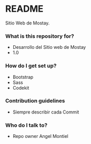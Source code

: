 # README #

Sitio Web de Mostay.

### What is this repository for? ###

* Desarrollo del Sitio web de Mostay
* 1.0

### How do I get set up? ###

* Bootstrap
* Sass
* Codekit

### Contribution guidelines ###

* Siempre describir cada Commit

### Who do I talk to? ###

* Repo owner Angel Montiel
